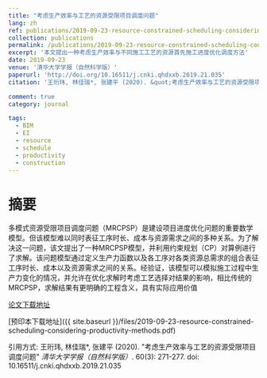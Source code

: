 ```yaml
---
title: "考虑生产效率与工艺的资源受限项目调度问题"
lang: zh
ref: publications/2019-09-23-resource-constrained-scheduling-considering-productivity-methods
collection: publications
permalink: /publications/2019-09-23-resource-constrained-scheduling-considering-productivity-methods
excerpt: '本文提出一种考虑生产效率与不同施工工艺的资源首先施工进度优化调度方法'
date: 2019-09-23
venue: '清华大学学报（自然科学版）'
paperurl: 'http://doi.org/10.16511/j.cnki.qhdxxb.2019.21.035'
citation: '王珩玮, 林佳瑞*, 张建平 (2020). &quot;考虑生产效率与工艺的资源受限项目调度问题&quot; <i>清华大学学报（自然科学版）</i>. 60(3): 271-277. doi: 10.16511/j.cnki.qhdxxb.2019.21.035'

comment: true
category: journal

tags: 
  - BIM
  - EI
  - resource
  - schedule
  - productivity
  - construction
---
```



摘要
====

多模式资源受限项目调度问题（MRCPSP）是建设项目进度优化问题的重要数学模型。但该模型难以同时表征工序时长、成本与资源需求之间的多种关系。为了解决这一问题，该文提出了一种MRCPSP模型，并利用约束规划（CP）对算例进行了求解。该问题模型通过定义生产力函数以及各工序对各类资源总需求的组合表征工序时长、成本以及资源需求之间的关系。经验证，该模型可以模拟施工过程中生产力变化的情况，并允许在优化求解时考虑工艺选择对结果的影响，相比传统的MRCPSP，求解结果有更明确的工程含义，具有实际应用价值

[论文下载地址](http://doi.org/10.16511/j.cnki.qhdxxb.2019.21.035)

[预印本下载地址]({{ site.baseurl }}/files/2019-09-23-resource-constrained-scheduling-considering-productivity-methods.pdf)

引用方式: 王珩玮, 林佳瑞*, 张建平 (2020). &quot;考虑生产效率与工艺的资源受限项目调度问题&quot; <i>清华大学学报（自然科学版）</i>. 60(3): 271-277. doi: 10.16511/j.cnki.qhdxxb.2019.21.035